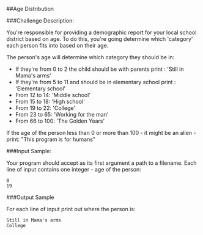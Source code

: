 ##Age Distribution

###Challenge Description:

You're responsible for providing a demographic report for your local school district based on age. To do this, you're going determine which 'category' each person fits into based on their age.

The person's age will determine which category they should be in:

* If they're from 0 to 2 the child should be with parents print : 'Still in Mama's arms' 
* If they're from 5 to 11 and should be in elementary school print : 'Elementary school' 
* From 12 to 14: 'Middle school' 
* From 15 to 18: 'High school' 
* From 19 to 22: 'College'
* From 23 to 65: 'Working for the man' 
* From 66 to 100: 'The Golden Years' 

If the age of the person less than 0 or more than 100 - it might be an alien - print: "This program is for humans"

###Input Sample:

Your program should accept as its first argument a path to a filename. Each line of input contains one integer - age of the person:
```
0
19
```

###Output Sample

For each line of input print out where the person is:
```
Still in Mama's arms
College
```
